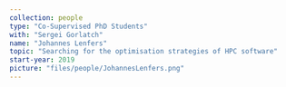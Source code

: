 ```yaml
---
collection: people
type: "Co-Supervised PhD Students"
with: "Sergei Gorlatch"
name: "Johannes Lenfers"
topic: "Searching for the optimisation strategies of HPC software"
start-year: 2019
picture: "files/people/JohannesLenfers.png"
---
```

